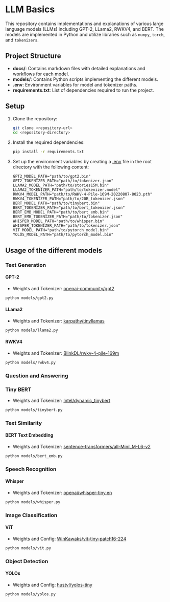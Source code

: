 # LLM Basics

This repository contains implementations and explanations of various large language models (LLMs) including GPT-2, LLama2, RWKV4, and BERT. The models are implemented in Python and utilize libraries such as `numpy`, `torch`, and `tokenizers`.

## Project Structure

- **docs/**: Contains markdown files with detailed explanations and workflows for each model.
- **models/**: Contains Python scripts implementing the different models.
- **.env**: Environment variables for model and tokenizer paths.
- **requirements.txt**: List of dependencies required to run the project.

## Setup

1. Clone the repository:

   ```sh
   git clone <repository-url>
   cd <repository-directory>
   ```

2. Install the required dependencies:

   ```sh
   pip install -r requirements.txt
   ```

3. Set up the environment variables by creating a [.env](http://_vscodecontentref_/7) file in the root directory with the following content:
   ```env
   GPT2_MODEL_PATH="path/to/gpt2.bin"
   GPT2_TOKENIZER_PATH="path/to/tokenizer.json"
   LLAMA2_MODEL_PATH="path/to/stories15M.bin"
   LLAMA2_TOKENIZER_PATH="path/to/tokenizer.model"
   RWKV4_MODEL_PATH="path/to/RWKV-4-Pile-169M-20220807-8023.pth"
   RWKV4_TOKENIZER_PATH="path/to/20B_tokenizer.json"
   BERT_MODEL_PATH="path/to/tinybert.bin"
   BERT_TOKENIZER_PATH="path/to/bert_tokenizer.json"
   BERT_EMB_MODEL_PATH="path/to/bert_emb.bin"
   BERT_EMB_TOKENIZER_PATH="path/to/tokenizer.json"
   WHISPER_MODEL_PATH="path/to/whisper.bin"
   WHISPER_TOKENIZER_PATH="path/to/tokenizer.json"
   VIT_MODEL_PATH="path/to/pytorch_model.bin"
   YOLOS_MODEL_PATH="path/to/pytorch_model.bin"
   ```

## Usage of the different models

### Text Generation

#### GPT-2

- Weights and Tokenizer: [openai-community/gpt2](https://huggingface.co/openai-community/gpt2)

```sh
python models/gpt2.py
```

#### LLama2

- Weights and Tokenizer: [karpathy/tinyllamas](https://huggingface.co/karpathy/tinyllamas)

```sh
python models/llama2.py
```

#### RWKV4

- Weights and Tokenizer: [BlinkDL/rwkv-4-pile-169m](https://huggingface.co/BlinkDL/rwkv-4-pile-169m)

```sh
python models/rwkv4.py
```

### Question and Answering

### Tiny BERT

- Weights and Tokenizer: [Intel/dynamic_tinybert](https://huggingface.co/Intel/dynamic_tinybert)

```sh
python models/tinybert.py
```

### Text Similarity

#### BERT Text Embedding

- Weights and Tokenizer: [sentence-transformers/all-MiniLM-L6-v2](https://huggingface.co/sentence-transformers/all-MiniLM-L6-v2)

```sh
python models/bert_emb.py
```

### Speech Recognition

#### Whisper

- Weights and Tokenizer: [openai/whisper-tiny.en](https://huggingface.co/openai/whisper-tiny.en)

```sh
python models/whisper.py
```

### Image Classification

#### ViT

- Weights and Config: [WinKawaks/vit-tiny-patch16-224](https://huggingface.co/WinKawaks/vit-tiny-patch16-224)

```sh
python models/vit.py
```

### Object Detection

#### YOLOs

- Weights and Config: [hustvl/yolos-tiny](https://huggingface.co/hustvl/yolos-tiny)

```sh
python models/yolos.py
```
